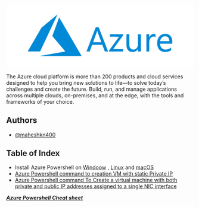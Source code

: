 ![Logo](/Microsoft_Azure-Logo.png)

The Azure cloud platform is more than 200 products and cloud services designed to help you bring new solutions to life—to solve today’s challenges and create the future. Build, run, and manage applications across multiple clouds, on-premises, and at the edge, with the tools and frameworks of your choice.

## Authors

- [@maheshkn400](https://github.com/maheshkn400/)

## Table of Index

- Install Azure Powershell on [Windoow](/install-azure-powershell.md#install-azure-powershell-on-windows) , [Linux](/install-azure-powershell.md#install-azure-powershell-on-linux) and [macOS](/install-azure-powershell.md#install-azure-powershell-on-macos)
- [Azure Powershell command to creation VM with static Private IP](/create-vm-with-static-private-ip%20copy.md)
- [Azure Powershell command To Create a virtual machine with both private and public IP addresses assigned to a single NIC interface](/create-vm-with-multi-static-private-and-public-IPs.md)

*__[Azure Powershell Cheat sheet](/azure-powershell-cheat-sheet.md)__*